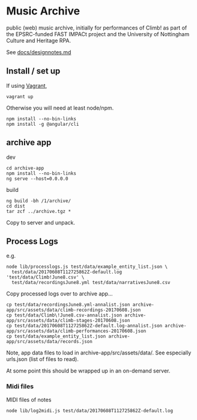 # Music Archive

public (web) music archive, initially for performances of Climb! as
part of the EPSRC-funded FAST IMPACt project and the 
University of Nottingham Culture and Heritage RPA.

See [docs/designnotes.md](docs/designnotes.md)

## Install / set up

If using [Vagrant](https://www.vagrantup.com/), 
```
vagrant up
```
Otherwise you will need at least node/npm.

```
npm install --no-bin-links
npm install -g @angular/cli
```

## archive app

dev
```
cd archive-app
npm install --no-bin-links
ng serve --host=0.0.0.0
```
build
```
ng build -bh /1/archive/
cd dist
tar zcf ../archive.tgz *
```
Copy to server and unpack.

## Process Logs

e.g.
```
node lib/processlogs.js test/data/example_entity_list.json \
  test/data/20170608T112725862Z-default.log 'test/data/Climb!June8.csv' \
  test/data/recordingsJune8.yml test/data/narrativesJune8.csv
```

Copy processed logs over to archive app...
```
cp test/data/recordingsJune8.yml-annalist.json archive-app/src/assets/data/climb-recordings-20170608.json
cp test/data/Climb\!June8.csv-annalist.json archive-app/src/assets/data/climb-stages-20170608.json
cp test/data/20170608T112725862Z-default.log-annalist.json archive-app/src/assets/data/climb-performances-20170608.json
cp test/data/example_entity_list.json archive-app/src/assets/data/records.json
```
Note, app data files to load in archive-app/src/assets/data/. See especially
urls.json (list of files to read).

At some point this should be wrapped up in an on-demand server.

### Midi files

MIDI files of notes
```
node lib/log2midi.js test/data/20170608T112725862Z-default.log
```
